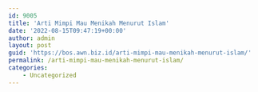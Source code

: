 ```yaml
---
id: 9005
title: 'Arti Mimpi Mau Menikah Menurut Islam'
date: '2022-08-15T09:47:19+00:00'
author: admin
layout: post
guid: 'https://bos.awn.biz.id/arti-mimpi-mau-menikah-menurut-islam/'
permalink: /arti-mimpi-mau-menikah-menurut-islam/
categories:
    - Uncategorized
---
```


